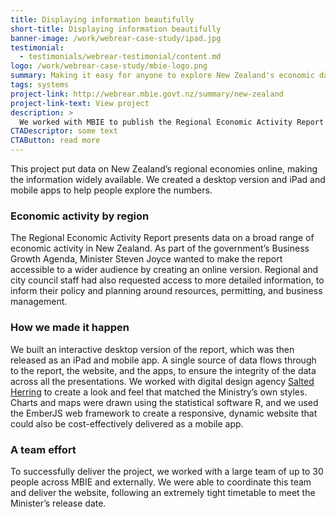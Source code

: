 ```yaml
---
title: Displaying information beautifully
short-title: Displaying information beautifully
banner-image: /work/webrear-case-study/ipad.jpg
testimonial:
  - testimonials/webrear-testimonial/content.md
logo: /work/webrear-case-study/mbie-logo.png
summary: Making it easy for anyone to explore New Zealand's economic data
tags: systems
project-link: http://webrear.mbie.govt.nz/summary/new-zealand
project-link-text: View project
description: >
  We worked with MBIE to publish the Regional Economic Activity Report online for the first time. A desktop version and iPad and mobile apps were produced.
CTADescriptor: some text
CTAButton: read more
---
```


This project put data on New Zealand’s regional economies online, making the
information widely available. We created a desktop version and iPad and mobile
apps to help people explore the numbers.

<!--more-->

### Economic activity by region

The Regional Economic Activity Report presents data on a broad range of
economic activity in New Zealand. As part of the government’s Business Growth Agenda,
Minister Steven Joyce
wanted to make the report accessible to a wider audience by creating an
online version. Regional and city council staff had also requested access to more detailed
information,
to inform their policy and planning around resources, permitting, and business management.

### How we made it happen

We built an interactive desktop version of the report, which was
then released as an iPad and mobile app. A single source of data flows through to the report,
the website, and the apps, to ensure the integrity of the data across all the
presentations. We worked with digital design agency [Salted Herring](http://www.saltedherring.com) to create a look and feel that
matched the Ministry’s own styles. Charts and maps were drawn using the statistical software R, and we used the EmberJS
web framework to create a responsive, dynamic website that could also be cost-effectively delivered as a
mobile app.

### A team effort

To successfully deliver the project, we worked with a large team of up to 30 people across MBIE and
externally. We were able to coordinate this team and deliver the website, following an
extremely tight timetable to meet
the Minister’s release date.
